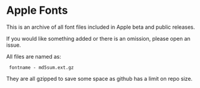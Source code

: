 # Apple Fonts

This is an archive of all font files included in Apple
beta and public releases.

If you would like something added or there is an omission,
please open an issue.

All files are named as:

     fontname - md5sum.ext.gz

They are all gzipped to save some space as github has a limit on repo size.


